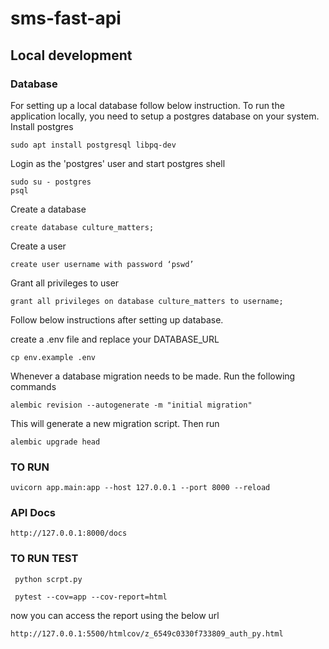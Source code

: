 # sms-fast-api

## Local development

### Database

For setting up a local database follow below instruction.
To run the application locally, you need to setup a postgres database on your system.
Install postgres

```
sudo apt install postgresql libpq-dev
```

Login as the 'postgres' user and start postgres shell

```
sudo su - postgres
psql
```

Create a database

```
create database culture_matters;
```

Create a user

```
create user username with password ‘pswd’
```

Grant all privileges to user

```
grant all privileges on database culture_matters to username;
```

Follow below instructions after setting up database.

create a .env file and replace your DATABASE_URL

```
cp env.example .env
```

Whenever a database migration needs to be made. Run the following commands

```
alembic revision --autogenerate -m "initial migration"
```

This will generate a new migration script. Then run

```
alembic upgrade head
```

### TO RUN

```
uvicorn app.main:app --host 127.0.0.1 --port 8000 --reload
```

### API Docs

```
http://127.0.0.1:8000/docs
```

### TO RUN TEST

```
 python scrpt.py
```

```
 pytest --cov=app --cov-report=html
```

now you can access the report using the below url

```
http://127.0.0.1:5500/htmlcov/z_6549c0330f733809_auth_py.html
```
